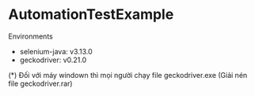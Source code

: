 # AutomationTestExample

Environments
- selenium-java: v3.13.0
- geckodriver: v0.21.0

(*) Đối với máy windown thì mọi người chạy file geckodriver.exe (Giải nén file geckodriver.rar)
